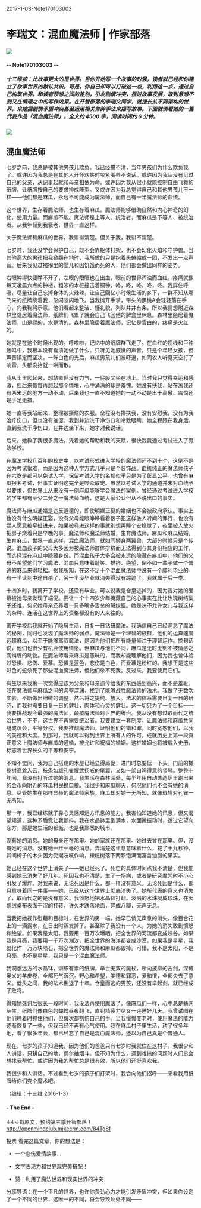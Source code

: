 2017-1-03-Note170103003

# 李瑞文：混血魔法师 | 作家部落
![](https://mmbiz.qlogo.cn/mmbiz_png/P7zzkBGoztEsloAW49aYHbosdbicMkhzApOhATXyMagJ7hKTPN9swRzXLg2hsm4jWrZgYSwt73cImDzTkHHicvnw/0?wx_fmt=png)
#### -- Note170103003 --

##### **十三维按**：比故事更大的是世界。当你开始写一个故事的时候，读者就已经和你建立了故事世界的默认共识。可是，你自己却可以打破这一点，利用这一点，通过自己构筑世界，和读者预想之间的差别，引发剧情冲突，推进故事发展，取到意想不到又在情理之中的写作效果。在开智部落的李瑞文同学，就擅长从不同架构的世界，来挖掘剧情矛盾冲突甚至运用相关修辞手法来描写故事。下面就请看她的一篇代表作品「混血魔法师」。**全文约 4500 字，阅读时间约 6 分钟。**
![](https://mmbiz.qlogo.cn/mmbiz_jpg/P7zzkBGoztFhibH8T4Qrib8ayk8YRh9Bl6bXQUuPQU1MHUk5PCXHPoAs7529rZclbyMuvBWcGMZGegBfCWFkIT9Q/0?wx_fmt=jpeg)



## 混血魔法师

七岁之前，我总是被其他男孩儿欺负。我已经搞不清，当年男孩们为什么欺负我了。或许因为我总是在其他人开怀欢笑时咬紧嘴唇不说话。或许因为我从没有见过自己的父亲，从记事起就和母亲相依为命。或许因为我从很小就能控制自由飞舞的纸牌，让纸牌按自己的要求排成阵型。又或许因为我总觉得自己和其他男孩儿不一样——他们都是麻瓜，永远不可能成为魔法师，而自己有一半魔法师的血统。

这个世界，生存着魔法师，也生存着麻瓜。魔法师能够借助自然和内心神奇的幻化，使用力量。而麻瓜不能。魔法师是上等人、统治者，而麻瓜是下等人、被统治者。从我年轻到我衰老，世界一直这样。

关于魔法师和麻瓜的世界，我讲得清楚。但关于我，我讲不清楚。

七岁时，我还没学会保护自己，既不会靠躯体打架，也不会幻化火焰和守护兽。当其他高大的男孩把我掀翻在地时，我所做的只是抱着头蜷缩成一团，不发出一点声音。后来我见过襁褓里的婴儿和因饥饿而死的人，他们都会做出同样的姿势。

右眼肿得快要睁不开了，左眼的眼眶也在出血，眼前的世界浑浊而血红。疼痛就像每天凌晨六点的钟楼，粗笨的木桩撞击着铜钟，咚，咚，咚，咚，咚。我屏住呼吸，尽量让自己忘掉身体的火辣辣，让自己回忆小时候生活的乡下，一群不知从哪飞来的纸牌绕着我，忽闪忽闪地飞。当我摊开手掌，带头的黑桃A会轻轻落在手心，向我鞠躬示意。他们看起来整洁、懂礼貌，列队井井有条，所以我猜想附近森林里隐居着魔法师，纸牌们飞累了就会自己飞回他的牌盒里休息。森林里隐居着魔法师，山是绿的，水是清的。森林里隐居着魔法师，记忆是雪白的，疼痛是火红的。

她就是在这个时候出现的。呼啦啦，记忆中的纸牌群飞走了。在血红的视线和巨钟轰鸣中，我根本没有看清她做了什么。只听见她威慑的声音，只是个年轻女孩，但声音镇定而坚决。一阵白色的光后，麻瓜男孩儿们被吓退，如同农人听见天空打了响雷，头都没抬就一哄而散。

我从土里爬起来，想站直但没有力气，一屁股又坐在地上。当时我只觉得幸运和感激，但后来每每再想起那个情境，心中涌满的却是羞愧。她没有扶我，站在离我还有两米远的地方一动不动，后来我也一直不知道她的一动不动是出于高傲、震惊还是手足无措。

她一直等我站起来，整理被撕烂的衣服。全程没有搀扶我，没有安慰我，没有为我治疗伤口，但也没有催促。我到井边洗干净伤口和冷敷眼睛，她全程跟在我身后。直到我洗干净伤口，在井边坐下来，她才对我说话。

后来，她教了我很多魔法，凭着她的帮助和我的天赋，很快我竟通过考试进入了魔法学校。

在魔法学校几百年的校史中，以考试形式进入学校的魔法师还不到十个，这倒不是因为考试很难，而是因为这种入学方式几乎只是个装饰品。血统纯正的魔法师孩子在六岁是都可以免试入学，保留考试入学的名额似乎只是为了彰显公平。也曾有麻瓜报名考试，但事实证明这完全是哗众取宠。虽然以考试入学的通道并未对血统予以要求，但世界上从来没有一例麻瓜能够学会魔法的案例。曾经通过考试进入学校的学生都有至少二分之一魔法师血统，这是大家公认但从不说出口的事实。

魔法师与麻瓜通婚是违反道德的，即使明媒正娶的婚姻也不会被政府承认。事实上也没有什么明媒正娶，没有父母能眼睁睁看着孩子犯这样骇人听闻的罪行，也没有媒人愿意被牵扯进来，如果被卷进这样的事就别想再睡个安稳觉了，夜里被人放火把房子烧着只是早晚的事。魔法师和魔法师结婚，生育魔法师，麻瓜和麻瓜结婚，生育麻瓜，世界一直这样。混血魔法师，就如同狮身两翼兽，大部分时候只是个传说。混血孩子的父母大多因为被魔法师群体排挤而无法得到与其身份相应的工作，而选择混在麻瓜中隐藏身份。而混血孩子大多会被永远的隐藏在麻瓜中。他们的父母不希望他们学习魔法，混血只意味着耻笑、排挤、绝望，倒不如一辈子做一个普通的麻瓜来得轻松。据我所知，在这不足十个混血魔法师中没有一个顺利毕业的。有一半读到中途自杀了，另一半没毕业就消失得没有踪迹了。我就属于后一类。

十四岁时，我离开了学校，还没有毕业。可以说我是仓皇逃掉的，因为我对她的爱慕被她母亲发现了端倪。要让一个十四岁少年掩藏自己的心事实在比让玫瑰树结梨子还难，何况她母亲还养着一只多嘴多舌总的斑纹猫。她是决不允许女儿与我这样的杂种、连活在这世界上的资格都没有的人来往的。

离开学校后我就开始了隐居生活，日复一日钻研魔法。我确信自己已经洞悉了魔法的秘密，同时也发现了魔法师的弱点。魔法师是一个理智的族群，他们的运算速度远超麻瓜，以至于能够驾驭魔法，是因为他们把所有能量倾注于理智运作。换句话说，他们也很少有机会使用情感。但麻瓜与他们不同，麻瓜是无时无刻不被情感之网纠缠的动物。在魔法师看来麻瓜是愚昧的，而我却能理解他们，因为我也曾体验过恐惧、悲伤、爱慕。恐惧是蓝色，悲伤是白色，而爱慕是粉红的。我想正是这些彩色的蛇杀死了那些混血魔法师，但他们杀不死我。反过来，我要使用它们。

有生以来我第一次觉得应该为父亲和母亲遗传给我的东西感到高兴，而不是羞耻。我在魔法师与麻瓜之间的沟壑深渊，找到了能够战胜魔法师的法术。我做了无数次实验，不断做出细微的调整，然后将之提纯、放大。法术的体系需要日复一日的研究，而我也需要日复一日的健壮，肉体和心灵的健壮。这一切只为了一个目标——我要挑战现今最强的魔法师，颠覆魔法师对世界的统治。我从没有想过取而代之统治世界，不不，这世界不再需要统治者。我要建立一套制度，让魔法师和麻瓜共同组成议会，平等分权。我要推翻魔法师，证明他们的错和罪，同时宽恕他们，以我的美德和大度。到那时，我就可以得到世界上所有人的许可，成就历史上第一段真正意义上魔法师与麻瓜的通婚，被允许和祝福的婚姻。这桩婚姻也将被载入史册，标志着世界长久的平等和安宁。

不知不觉间，我为自己搭建的木屋已经显得局促，进门时总要低一下头。门前的橄榄树高耸入云，枝条如雄孔雀耀武扬威的尾翼，又如一架自鸣得意的竖琴。整整十年间，我没有打听过她的消息。我生活在森林深处，每半年用自动炼造炉里跑出来的金币向附近的麻瓜村民换口粮。我很少和麻瓜聊天，何况他们也不会有她的消息。尽管她生在那样显赫的魔法师家族，麻瓜却对她一无所知，就像斑鸠对孔雀一无所知。

那一年，我已经练就了靠心灵感知远方讯息的能力。我害怕知道她的讯息，但又渴望知道，这种矛盾竟让我颤抖。我在水晶钵里倒满水，水面微振动时，透过它望向东方，那是她生活的都城，也是我熟悉的城市。

没有她的消息。她的母亲还在那里。她的家族还在那里。她过去曾在那里。但，没有她的消息。没有她一丝一毫的消息。弄清楚这讯息意味着什么，花了十九秒钟，其间椅子的木头因为受潮吱吱作响，橄榄树落下两颗饱满而富含油脂的果实。

她已经在这个世界上消失了——她已经死了。死亡的具体时间点我不清楚，但我能感到她已消失了好几年。死因我也不清楚，生了一场病，或者是研究魔咒时不小心引发了爆炸。对我来说，无论死因是什么，都一样没有意义。无论死因是什么，都只意味着同一件事——她，已经从这个世界上彻底消失了。她所代表的意义也消失了，取而代之的是没有意义。我愤怒地把水晶钵打翻。泼溅的水珠凝成珍珠，在天鹅绒桌布表面干涩的打转，许久才跌落地面，碎成八瓣，无声无息。

当我把她视作慰藉和目标时，在世界的另一端，她早已悄无声息的消失，像百合花上的一滴露水，在日出时蒸发掉了。甚至除了我没有一个人，为她的消失敢到愤怒和绝望。如果我是太阳，我要用一百万次曝晒，把全世界的河流都变成峡谷。如果我是月亮，我要用一千万次潮汐，把全世界的海洋都变成沙漠。如果我是星星，我就化作一万万块陨石，把全世界的魔法师和麻瓜都毁掉。可惜，我不是太阳，不是月亮，也不是星星，我只是一个混血魔法师。

我洞悉远方的水晶钵，训练有素的纸牌，举世无双的魔杖，所向披靡的古剑，深藏奥义的羊皮卷，全都死气沉沉。野心和希望，美德和罪恶，爱和恨，全都失去了意义。低头之间，我的法术倒退了十年。仓皇而逃的男孩，还没有举起剑，就已经成了败将。

得知她死讯后很长一段时间，我没法再使用魔法了。像麻瓜们一样，心中总是蛛网丛生。纸牌们像白色的蝴蝶昼夜翻飞，直到精疲力尽又一连睡好几天。我曾试图在他们睡着时抓住他们，但每次都割伤自己的手。当我慢慢变老时，使用魔法的能力逐渐恢复了一些，但我已经不再有心气使用。我在麻瓜村子里生活，耕了很多年地，看了很多年云，都已经忘了自己是混血魔法师，还以为自己真是个普通人。

现在，七岁的孩子知道我，因为他们的爸爸只有七岁时我就住在这村子。我很少和人讲话，只耕自己的地，偶尔抽烟斗。但不知为什么，遇到难搞的问题时人们总会想找我帮忙。或许因为我的帮忙总是很有效，所以他们还挺喜欢我。

我很少和人讲话。不过看到七岁的孩子们打架时，我会向他们招呼——来看我用纸牌给你们变个魔术吧。 


（编辑：十三维 2016-1-3）

#### - The End - 


↓↓↓戳原文，预约第三季开智部落！
http://openmindclub.mikecrm.com/84Tg8f

投票
看完这篇文章，你的想法是：

-  一个悲伤爱情故事…

-  文字表现力和世界观完美搭配！

-  赞！利用了魔法世界和现实世界的冲突


分享导语：在一个平凡的世界，也许你费劲心力才能引发矛盾冲突，但如果你设定了一个不同的世界，这唯一的不同，将会导致处处不同——









